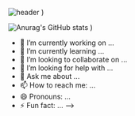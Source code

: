 
![header](https://capsule-render.vercel.app/api?type=wave&color=auto&height=300&section=header&text=I\'m%20JRototo&fontSize=80)
)


![Anurag's GitHub stats](https://github-readme-stats.vercel.app/api?username=JRototo&show_icons=true&theme=buefy&count_private=true)
)



- 🔭 I’m currently working on ...
- 🌱 I’m currently learning ...
- 👯 I’m looking to collaborate on ...
- 🤔 I’m looking for help with ...
- 💬 Ask me about ...
- 📫 How to reach me: ...
- 😄 Pronouns: ...
- ⚡ Fun fact: ...
-->
